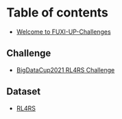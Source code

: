 # Table of contents

* [Welcome to FUXI-UP-Challenges](README.md)

## Challenge

* [BigDataCup2021 RL4RS Challenge](challenge/bigdatacup2021-rl4rs-challenge.md)

## Dataset
* [RL4RS](dataset/rl4rs.md)
